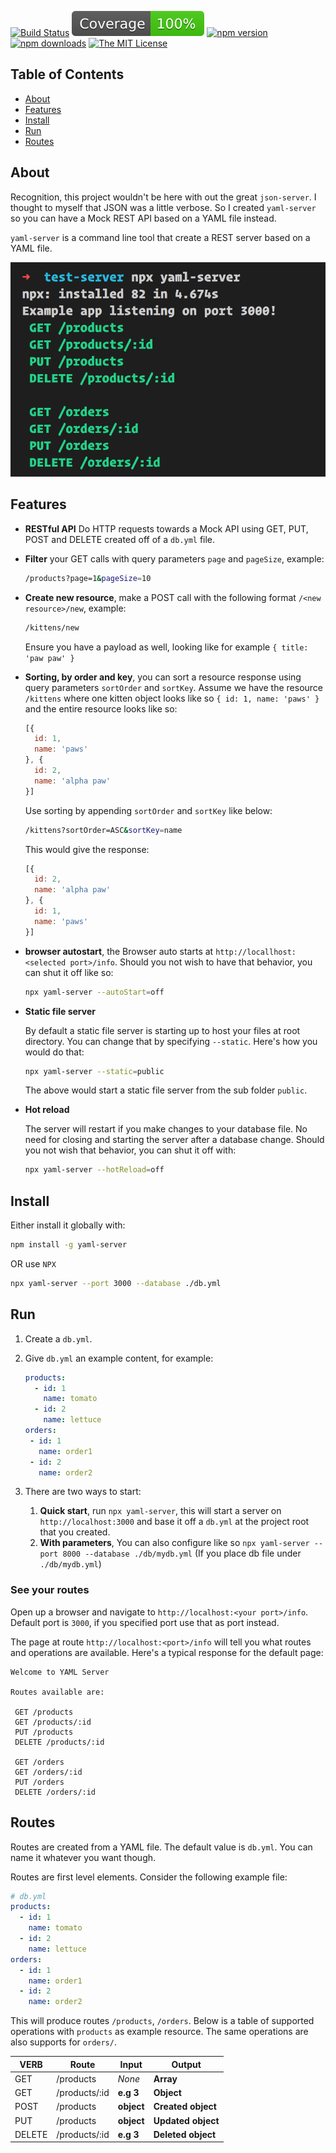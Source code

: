 [![Build Status](https://dev.azure.com/devrel/chris-testing/_apis/build/status/softchris.yaml-server?branchName=master)](https://dev.azure.com/devrel/chris-testing/_build/latest?definitionId=23&branchName=master)
![Coverage](./badges/coverage.svg)
[![npm version](https://badge.fury.io/js/yaml-server.svg)](https://www.npmjs.com/package/yaml-server)
[![npm downloads](https://img.shields.io/npm/dm/yaml-server?color=blue&label=npm%20downloads&style=flat-square)](https://www.npmjs.com/package/yaml-server)
[![The MIT License](https://img.shields.io/badge/license-MIT-orange.svg?color=blue&style=flat-square)](http://opensource.org/licenses/MIT)

## Table of Contents

- [About](#about)
- [Features](#features)
- [Install](#install)
- [Run](#run)
- [Routes](#routes)

## About

Recognition, this project wouldn't be here with out the great `json-server`. I thought to myself that JSON was a little verbose. So I created `yaml-server` so you can have a Mock REST API based on a YAML file instead.

`yaml-server` is a command line tool that create a REST server based on a YAML file.

![Application running](yaml-server.png)

## Features

- **RESTful API** Do HTTP requests towards a Mock API using GET, PUT, POST and DELETE created off of a `db.yml` file.
- **Filter** your GET calls with query parameters `page` and `pageSize`, example:

    ```bash
    /products?page=1&pageSize=10
    ```

- **Create new resource**, make a POST call with the following format `/<new resource>/new`, example:

    ```bash
    /kittens/new
    ```

    Ensure you have a payload as well, looking like for example `{ title: 'paw paw' }`

- **Sorting, by order and key**, you can sort a resource response using query parameters `sortOrder` and `sortKey`. Assume we have the resource `/kittens` where one kitten object looks like so `{ id: 1, name: 'paws' }` and the entire resource looks like so:

    ```javascript
    [{
      id: 1,
      name: 'paws'
    }, {
      id: 2,
      name: 'alpha paw'
    }]
    ```

    Use sorting by appending `sortOrder` and `sortKey` like below:

    ```bash
    /kittens?sortOrder=ASC&sortKey=name
    ```

    This would give the response:

    ```javascript
    [{
      id: 2,
      name: 'alpha paw'
    }, {
      id: 1,
      name: 'paws'
    }]
    ```

- **browser autostart**, the Browser auto starts at `http://locallhost:<selected port>/info`. Should you not wish to have that behavior, you can shut it off like so:

   ```bash
   npx yaml-server --autoStart=off
   ```

- **Static file server**

  By default a static file server is starting up to host your files at root directory. You can change that by specifying `--static`. Here's how you would do that:

   ```bash
   npx yaml-server --static=public
   ```

   The above would start a static file server from the sub folder `public`.

- **Hot reload**

  The server will restart if you make changes to your database file. No need for closing and starting the server after a database change. Should you not wish that behavior, you can shut it off with:

  ```bash
  npx yaml-server --hotReload=off
  ```

## Install

Either install it globally with:

```bash
npm install -g yaml-server
```

OR use `NPX`

```bash
npx yaml-server --port 3000 --database ./db.yml
```

## Run

1. Create a `db.yml`.
1. Give `db.yml` an example content, for example:

   ```yaml
   products:
     - id: 1
       name: tomato
     - id: 2
       name: lettuce
   orders:
    - id: 1
      name: order1
    - id: 2
      name: order2
   ```

1. There are two ways to start:
   1. **Quick start**, run `npx yaml-server`, this will start a server on `http://localhost:3000` and base it off a `db.yml` at the project root that you created.
   1. **With parameters**, You can also configure like so `npx yaml-server --port 8000 --database ./db/mydb.yml` (If you place db file under `./db/mydb.yml`)

### See your routes

Open up a browser and navigate to `http://localhost:<your port>/info`. Default port is `3000`, if you specified port use that as port instead.

The page at route `http://localhost:<port>/info` will tell you what routes and operations are available. Here's a typical response for the default page:

```output
Welcome to YAML Server

Routes available are:

 GET /products
 GET /products/:id
 PUT /products
 DELETE /products/:id

 GET /orders
 GET /orders/:id
 PUT /orders
 DELETE /orders/:id
```

## Routes

Routes are created from a YAML file. The default value is  `db.yml`. You can name it whatever you want though.

Routes are first level elements. Consider the following example file:

```yml
# db.yml
products:
  - id: 1
    name: tomato
  - id: 2
    name: lettuce
orders:
  - id: 1
    name: order1
  - id: 2
    name: order2
```

This will produce routes `/products`, `/orders`. Below is a table of supported operations with `products` as example resource. The same operations are also supports for `orders/`.

| VERB     |Route          | Input      | Output             |
|----------|---------------|------------|--------------------|
| GET      | /products     | *None*     | **Array**          |
| GET      | /products/:id |  **e.g 3** | **Object**         |
| POST     | /products     | **object** | **Created object** |
| PUT      | /products     | **object** | **Updated object** |
| DELETE   | /products/:id | **e.g 3**  | **Deleted object** |
